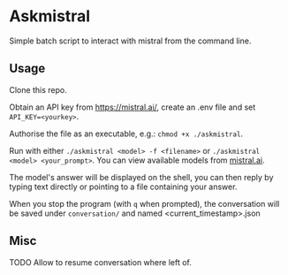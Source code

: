 # Askmistral
Simple batch script to interact with mistral from the command line.

## Usage
Clone this repo.

Obtain an API key from https://mistral.ai/, create an .env file and set 
`API_KEY=<yourkey>`.

Authorise the file as an executable, e.g.: `chmod +x ./askmistral`.

Run with either `./askmistral <model> -f <filename>` or `./askmistral <model> <your_prompt>`. You can view available models from [mistral.ai](https://docs.mistral.ai/platform/endpoints/).

The model's answer will be displayed on the shell, you can then reply by typing
text directly or pointing to a file containing your answer.

When you stop the program (with `q` when prompted), the conversation will be
saved under `conversation/` and named <current_timestamp>.json

## Misc
TODO
    Allow to resume conversation where left of.
